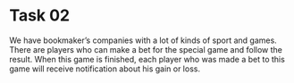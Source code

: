 # Task 02

We have bookmaker’s companies with a lot of kinds of sport and games.
There are players who can make a bet for the special game and follow the result.
When this game is finished, each player who was made a bet to this game will receive notification about his gain or loss.